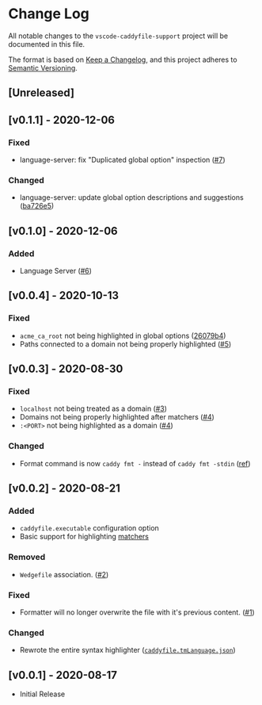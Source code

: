 # Change Log
All notable changes to the `vscode-caddyfile-support` project will be documented in this file.

The format is based on [Keep a Changelog](https://keepachangelog.com/en/1.0.0/), and this project adheres to [Semantic Versioning](https://semver.org/spec/v2.0.0.html).

## [Unreleased]

## [v0.1.1] - 2020-12-06
### Fixed
- language-server: fix "Duplicated global option" inspection ([#7](https://github.com/matthewpi/vscode-caddyfile-support/issues/7))

### Changed
- language-server: update global option descriptions and suggestions ([ba726e5](https://github.com/matthewpi/vscode-caddyfile-support/commit/ba726e5324cae28e1ba4ceafa96bdfe1976423ce))

## [v0.1.0] - 2020-12-06
### Added
- Language Server ([#6](https://github.com/matthewpi/vscode-caddyfile-support/pull/6))

## [v0.0.4] - 2020-10-13
### Fixed
- `acme_ca_root` not being highlighted in global options ([26079b4](https://github.com/matthewpi/vscode-caddyfile-support/commit/26079b4753a640db2289f5f8f5ae2ad68a677fc4))
- Paths connected to a domain not being properly highlighted ([#5](https://github.com/matthewpi/vscode-caddyfile-support/issues/5))

## [v0.0.3] - 2020-08-30
### Fixed
- `localhost` not being treated as a domain ([#3](https://github.com/matthewpi/vscode-caddyfile-support/issues/3#issuecomment-678527482))
- Domains not being properly highlighted after matchers ([#4](https://github.com/matthewpi/vscode-caddyfile-support/issues/4))
- `:<PORT>` not being highlighted as a domain ([#4](https://github.com/matthewpi/vscode-caddyfile-support/issues/4))

### Changed
- Format command is now `caddy fmt -` instead of `caddy fmt -stdin` ([ref](https://github.com/caddyserver/caddy/pull/3680#discussion_r475123239))

## [v0.0.2] - 2020-08-21
### Added
- `caddyfile.executable` configuration option
- Basic support for highlighting [matchers](https://caddyserver.com/docs/caddyfile/concepts#matchers)

### Removed
- `Wedgefile` association. ([#2](https://github.com/matthewpi/vscode-caddyfile-support/pull/2))

### Fixed
- Formatter will no longer overwrite the file with it's previous content. ([#1](https://github.com/matthewpi/vscode-caddyfile-support/issues/1))

### Changed
- Rewrote the entire syntax highlighter ([`caddyfile.tmLanguage.json`](https://github.com/matthewpi/vscode-caddyfile-support/blob/master/syntaxes/caddyfile.tmLanguage.json))

## [v0.0.1] - 2020-08-17
- Initial Release
